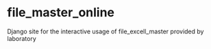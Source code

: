 # file_master_online
Django site for the interactive usage of file_excell_master provided by laboratory
